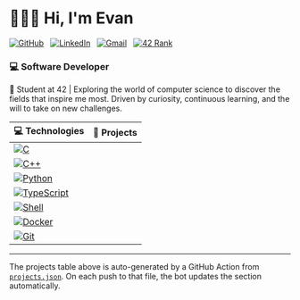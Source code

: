 <div>

# 👨🏻‍💻 Hi, I'm Evan

[![GitHub](https://img.shields.io/badge/GitHub-100000?style=flat&logo=github&logoColor=white)](https://github.com/tonpseudo)
&nbsp;
[![LinkedIn](https://img.shields.io/badge/-LinkedIn-blue?style=flat&logo=linkedin&logoColor=white)](https://www.linkedin.com/in/evan-morreale/)
&nbsp;
[![Gmail](https://img.shields.io/badge/-evan.morrealee@gmail.com-c14438?style=flat&logo=gmail&logoColor=white)](mailto:evan.morrealee@gmail.com)
&nbsp;
[![42 Rank](https://img.shields.io/badge/42%20Rank-1st-success?style=flat&logo=42&logoColor=white)](https://42.fr/)



</div>

### 💻 Software Developer  

🚀 Student at 42 | Exploring the world of computer science to discover the fields that inspire me most. Driven by curiosity, continuous learning, and the will to take on new challenges.


| 💻 **Technologies** | 🚀 **Projects** |
| - | - |
| [![C](https://img.shields.io/static/v1?label=&message=C&color=A8B9CC&logo=C&logoColor=FFFFFF)](https://en.wikipedia.org/wiki/C_(programming_language)) | <!-- PROJECTS:C:START --><!-- PROJECTS:C:END --> |
| [![C++](https://img.shields.io/static/v1?label=&message=C%2B%2B&color=00599C&logo=C%2B%2B&logoColor=FFFFFF)](https://isocpp.org/) | <!-- PROJECTS:cpp:START --><!-- PROJECTS:cpp:END --> |
| [![Python](https://img.shields.io/static/v1?label=&message=Python&color=3776AB&logo=Python&logoColor=FFFFFF)](https://www.python.org/) | <!-- PROJECTS:python:START --><!-- PROJECTS:python:END --> |
| [![TypeScript](https://img.shields.io/static/v1?label=&message=TypeScript&color=3178C6&logo=TypeScript&logoColor=FFFFFF)](https://www.typescriptlang.org/) | <!-- PROJECTS:typescript:START --><!-- PROJECTS:typescript:END --> |
| [![Shell](https://img.shields.io/static/v1?label=&message=Shell&color=4EAA25&logo=GNU%20Bash&logoColor=FFFFFF)](https://www.gnu.org/software/bash/) | <!-- PROJECTS:shell:START --><!-- PROJECTS:shell:END --> |
| [![Docker](https://img.shields.io/static/v1?label=&message=Docker&color=2496ED&logo=Docker&logoColor=FFFFFF)](https://www.docker.com/) | <!-- PROJECTS:docker:START --><!-- PROJECTS:docker:END --> |
| [![Git](https://img.shields.io/static/v1?label=&message=Git&color=F05032&logo=Git&logoColor=FFFFFF)](https://git-scm.com/) | <!-- PROJECTS:git:START --><!-- PROJECTS:git:END --> |


---
The projects table above is auto-generated by a GitHub Action from [`projects.json`](./projects.json). On each push to that file, the bot updates the section automatically.

